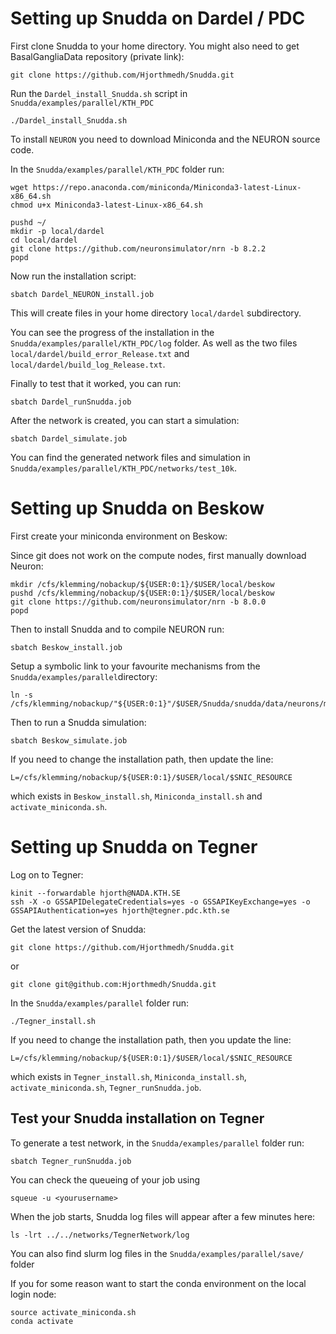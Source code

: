 # Setting up Snudda on Dardel / PDC

First clone Snudda to your home directory. You might also need to get BasalGangliaData repository (private link):
```
git clone https://github.com/Hjorthmedh/Snudda.git
```

Run the ```Dardel_install_Snudda.sh``` script in ```Snudda/examples/parallel/KTH_PDC```

```
./Dardel_install_Snudda.sh
```

To install ```NEURON``` you need to download Miniconda and the NEURON source code.

In the ```Snudda/examples/parallel/KTH_PDC``` folder run:
```
wget https://repo.anaconda.com/miniconda/Miniconda3-latest-Linux-x86_64.sh
chmod u+x Miniconda3-latest-Linux-x86_64.sh
```

```
pushd ~/
mkdir -p local/dardel
cd local/dardel
git clone https://github.com/neuronsimulator/nrn -b 8.2.2
popd
```

Now run the installation script:

```
sbatch Dardel_NEURON_install.job
```

This will create files in your home directory ```local/dardel``` subdirectory. 

You can see the progress of the installation in the ```Snudda/examples/parallel/KTH_PDC/log``` folder. As well as the two files ```local/dardel/build_error_Release.txt``` and ```local/dardel/build_log_Release.txt```.

Finally to test that it worked, you can run:

```
sbatch Dardel_runSnudda.job
```

After the network is created, you can start a simulation:

```
sbatch Dardel_simulate.job
```

You can find the generated network files and simulation in ```Snudda/examples/parallel/KTH_PDC/networks/test_10k```.

# Setting up Snudda on Beskow

First create your miniconda environment on Beskow:

Since git does not work on the compute nodes, first manually download Neuron:

```
mkdir /cfs/klemming/nobackup/${USER:0:1}/$USER/local/beskow
pushd /cfs/klemming/nobackup/${USER:0:1}/$USER/local/beskow
git clone https://github.com/neuronsimulator/nrn -b 8.0.0
popd
```

Then to install Snudda and to compile NEURON run:

```
sbatch Beskow_install.job
```

Setup a symbolic link to your favourite mechanisms from the ```Snudda/examples/parallel```directory:

```
ln -s /cfs/klemming/nobackup/"${USER:0:1}"/$USER/Snudda/snudda/data/neurons/mechanisms
```

Then to run a Snudda simulation:

```
sbatch Beskow_simulate.job
```

If you need to change the installation path, then update the line: 
```
L=/cfs/klemming/nobackup/${USER:0:1}/$USER/local/$SNIC_RESOURCE
```
which exists in ```Beskow_install.sh```, ```Miniconda_install.sh``` and ```activate_miniconda.sh```.


# Setting up Snudda on Tegner

Log on to Tegner:
```
kinit --forwardable hjorth@NADA.KTH.SE
ssh -X -o GSSAPIDelegateCredentials=yes -o GSSAPIKeyExchange=yes -o GSSAPIAuthentication=yes hjorth@tegner.pdc.kth.se
```

Get the latest version of Snudda:
```
git clone https://github.com/Hjorthmedh/Snudda.git
```

or

```
git clone git@github.com:Hjorthmedh/Snudda.git
```

In the ```Snudda/examples/parallel``` folder run:
```
./Tegner_install.sh
```

If you need to change the installation path, then you update the line: 
```
L=/cfs/klemming/nobackup/${USER:0:1}/$USER/local/$SNIC_RESOURCE
```
which exists in ```Tegner_install.sh```, ```Miniconda_install.sh```, ```activate_miniconda.sh```, ```Tegner_runSnudda.job```.

## Test your Snudda installation on Tegner

To generate a test network, in the ```Snudda/examples/parallel``` folder run:

```
sbatch Tegner_runSnudda.job
```

You can check the queueing of your job using 

```squeue -u <yourusername>```

When the job starts, Snudda log files will appear after a few minutes here:

```ls -lrt ../../networks/TegnerNetwork/log```

You can also find slurm log files in the ```Snudda/examples/parallel/save/``` folder


If you for some reason want to start the conda environment on the local login node:
```
source activate_miniconda.sh
conda activate
```
